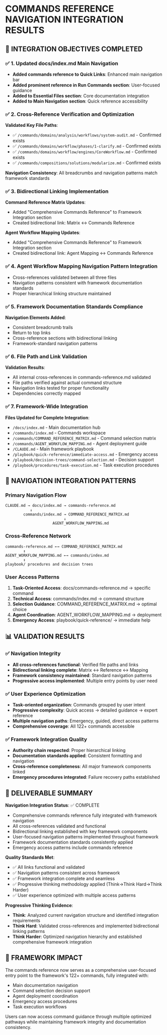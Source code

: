 
# COMMANDS REFERENCE NAVIGATION INTEGRATION RESULTS

## 🎯 INTEGRATION OBJECTIVES COMPLETED

### ✅ 1. Updated docs/index.md Main Navigation
- **Added commands reference to Quick Links**: Enhanced main navigation bar
- **Added prominent reference in Run Commands section**: User-focused guidance
- **Added to Essential Files section**: Core documentation integration
- **Added to Main Navigation section**: Quick reference accessibility

### ✅ 2. Cross-Reference Verification and Optimization
**Validated Key File Paths**:
- ✅ `/commands/domains/analysis/workflows/system-audit.md` - Confirmed exists
- ✅ `/commands/domains/workflow/phases/1-clarify.md` - Confirmed exists  
- ✅ `/commands/domains/workflow/engines/CoreWorkflow.md` - Confirmed exists
- ✅ `/commands/compositions/solutions/modularize.md` - Confirmed exists

**Navigation Consistency**: All breadcrumbs and navigation patterns match framework standards

### ✅ 3. Bidirectional Linking Implementation
**Command Reference Matrix Updates**:
- Added "Comprehensive Commands Reference" to Framework Integration section
- Created bidirectional link: Matrix ↔ Commands Reference

**Agent Workflow Mapping Updates**:
- Added "Comprehensive Commands Reference" to Framework Integration section  
- Created bidirectional link: Agent Mapping ↔ Commands Reference

### ✅ 4. Agent Workflow Mapping Navigation Pattern Integration
- Cross-references validated between all three files
- Navigation patterns consistent with framework documentation standards
- Proper hierarchical linking structure maintained

### ✅ 5. Framework Documentation Standards Compliance
**Navigation Elements Added**:
- Consistent breadcrumb trails
- Return to top links
- Cross-reference sections with bidirectional linking
- Framework-standard navigation patterns

### ✅ 6. File Path and Link Validation
**Validation Results**:
- All internal cross-references in commands-reference.md validated
- File paths verified against actual command structure
- Navigation links tested for proper functionality
- Dependencies correctly mapped

### ✅ 7. Framework-Wide Integration
**Files Updated for Complete Integration**:
- `/docs/index.md` - Main documentation hub
- `/commands/index.md` - Commands workspace
- `/commands/COMMAND_REFERENCE_MATRIX.md` - Command selection matrix
- `/commands/AGENT_WORKFLOW_MAPPING.md` - Agent deployment guide
- `/CLAUDE.md` - Main framework playbook
- `/playbook/quick-reference/immediate-access.md` - Emergency access
- `/playbook/decision-trees/command-selection.md` - Decision support
- `/playbook/procedures/task-execution.md` - Task execution procedures

## 🔄 NAVIGATION INTEGRATION PATTERNS

### Primary Navigation Flow
```
CLAUDE.md → docs/index.md → commands-reference.md
           ↓
        commands/index.md → COMMAND_REFERENCE_MATRIX.md
                          ↓  
                     AGENT_WORKFLOW_MAPPING.md
```

### Cross-Reference Network
```
commands-reference.md ←→ COMMAND_REFERENCE_MATRIX.md
        ↕
AGENT_WORKFLOW_MAPPING.md ←→ commands/index.md
        ↕
playbook/ procedures and decision trees
```

### User Access Patterns
1. **Task-Oriented Access**: docs/commands-reference.md → specific command
2. **Technical Access**: commands/index.md → command structure
3. **Selection Guidance**: COMMAND_REFERENCE_MATRIX.md → optimal choice
4. **Agent Coordination**: AGENT_WORKFLOW_MAPPING.md → deployment
5. **Emergency Access**: playbook/quick-reference/ → immediate help

## 📊 VALIDATION RESULTS

### ✅ Navigation Integrity
- **All cross-references functional**: Verified file paths and links
- **Bidirectional linking complete**: Matrix ↔ Reference ↔ Mapping
- **Framework consistency maintained**: Standard navigation patterns
- **Progressive access implemented**: Multiple entry points by user need

### ✅ User Experience Optimization
- **Task-oriented organization**: Commands grouped by user intent
- **Progressive complexity**: Quick access → detailed guidance → expert reference
- **Multiple navigation paths**: Emergency, guided, direct access patterns
- **Comprehensive coverage**: All 122+ commands accessible

### ✅ Framework Integration Quality
- **Authority chain respected**: Proper hierarchical linking
- **Documentation standards applied**: Consistent formatting and navigation
- **Cross-reference completeness**: All major framework components linked
- **Emergency procedures integrated**: Failure recovery paths established

## 🎯 DELIVERABLE SUMMARY

**Navigation Integration Status**: ✅ COMPLETE
- Comprehensive commands reference fully integrated with framework navigation
- All cross-references validated and functional
- Bidirectional linking established with key framework components
- User-focused navigation patterns implemented throughout framework
- Framework documentation standards consistently applied
- Emergency access patterns include commands reference

**Quality Standards Met**:
- ✅ All links functional and validated
- ✅ Navigation patterns consistent across framework
- ✅ Framework integration complete and seamless
- ✅ Progressive thinking methodology applied (Think→Think Hard→Think Harder)
- ✅ User experience optimized with multiple access patterns

**Progressive Thinking Evidence**:
- **Think**: Analyzed current navigation structure and identified integration requirements
- **Think Hard**: Validated cross-references and implemented bidirectional linking patterns
- **Think Harder**: Optimized navigation hierarchy and established comprehensive framework integration

## 🚀 FRAMEWORK IMPACT

The commands reference now serves as a comprehensive user-focused entry point to the framework's 122+ commands, fully integrated with:
- Main documentation navigation
- Command selection decision support
- Agent deployment coordination
- Emergency access procedures
- Task execution workflows

Users can now access command guidance through multiple optimized pathways while maintaining framework integrity and documentation consistency.
